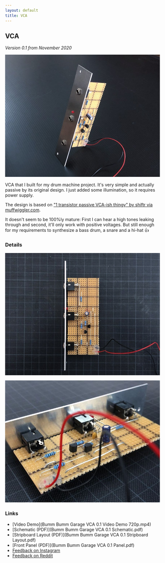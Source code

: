 ```yaml
---
layout: default
title: VCA
---
```


## VCA

*Version 0.1 from November 2020*

![](126015022_380369819866411_1883062082916193714_n.jpg)

VCA that I built for my drum machine project. It's very simple and actually passive by its original design. I just added some illumination, so it requires power supply. 

The design is based on ["1 transistor passive VCA-ish thingy" by shiftr via muffwiggler.com](https://www.muffwiggler.com/forum/viewtopic.php?p=2346401&sid=5fdd862b174f20972d7108f0cdba0f51#p2346401).

It doesn't seem to be 100%ly mature: First I can hear a high tones leaking through and second, it'll only work with positive voltages. But still enough for my requirements to synthesize a bass drum, a snare and a hi-hat 👍

### Details

![](125916722_300842084376449_2966324182874722307_n.jpg)

![](125869761_188013636137073_7108964133626207951_n.jpg)

### Links

* [Video Demo](Bumm Bumm Garage VCA 0.1 Video Demo 720p.mp4)
* [Schematic (PDF)](Bumm Bumm Garage VCA 0.1 Schematic.pdf)
* [Stripboard Layout (PDF)](Bumm Bumm Garage VCA 0.1 Stripboard Layout.pdf)
* [Front Panel (PDF)](Bumm Bumm Garage VCA 0.1 Panel.pdf)
* [Feedback on Instagram](https://www.instagram.com/p/CHutyvEh7nR/)
* [Feedback on Reddit](https://www.reddit.com/r/synthdiy/comments/jwe0gb/very_simple_vca/)

